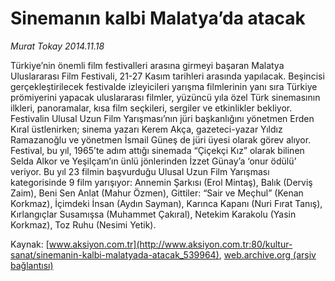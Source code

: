 # Sinemanın kalbi Malatya’da atacak

*Murat Tokay 2014.11.18*

<div class="pNewsDetailMainContent" itemprop="articleBody">
 <p>
  Türkiye’nin önemli film festivalleri arasına girmeyi başaran Malatya Uluslararası Film Festivali, 21-27 Kasım tarihleri arasında yapılacak. Beşincisi gerçekleştirilecek festivalde izleyicileri yarışma filmlerinin yanı sıra Türkiye prömiyerini yapacak uluslararası filmler, yüzüncü yıla özel Türk sinemasının ilkleri, panoramalar, kısa film seçkileri, sergiler ve etkinlikler bekliyor. Festivalin Ulusal Uzun Film Yarışması’nın jüri başkanlığını yönetmen Erden Kıral üstlenirken; sinema yazarı Kerem Akça, gazeteci-yazar Yıldız Ramazanoğlu ve yönetmen İsmail Güneş de jüri üyesi olarak görev alıyor. Festival, bu yıl, 1965’te adım attığı sinemada “Çiçekçi Kız” olarak bilinen Selda Alkor ve Yeşilçam’ın ünlü jönlerinden İzzet Günay’a ‘onur ödülü’ veriyor. Bu yıl 23 filmin başvurduğu Ulusal Uzun Film Yarışması kategorisinde 9 film yarışıyor: Annemin Şarkısı (Erol Mintaş), Balık (Derviş Zaim), Beni Sen Anlat (Mahur Özmen), Gittiler: “Sair ve Meçhul” (Kenan Korkmaz), İçimdeki İnsan (Aydın Sayman), Karınca Kapanı (Nuri Fırat Tanış), Kırlangıçlar Susamışsa (Muhammet Çakıral), Netekim Karakolu (Yasin Korkmaz), Toz Ruhu (Nesimi Yetik).
 </p>
</div>


Kaynak: [www.aksiyon.com.tr](http://www.aksiyon.com.tr:80/kultur-sanat/sinemanin-kalbi-malatyada-atacak_539964), [web.archive.org (arşiv bağlantısı)](http://web.archive.org/web/20141204183039/http://www.aksiyon.com.tr:80/kultur-sanat/sinemanin-kalbi-malatyada-atacak_539964)
